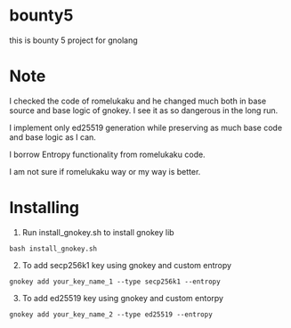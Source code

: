 # bounty5
this is bounty 5 project for gnolang

# Note
I checked the code of romelukaku and he changed much both in base source and base logic of gnokey. I see it as so dangerous in the long run.
 
I implement only ed25519 generation while preserving as much base code and base logic as I can. 
 
I borrow Entropy functionality from romelukaku code.

I am not sure if romelukaku way or my way is better.

# Installing
1. Run install_gnokey.sh to install gnokey lib

```
bash install_gnokey.sh
```

2. To add secp256k1 key using gnokey and custom entropy

```
gnokey add your_key_name_1 --type secp256k1 --entropy
```

3. To add ed25519 key using gnokey and custom entorpy

```
gnokey add your_key_name_2 --type ed25519 --entropy
```

